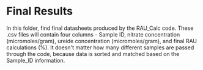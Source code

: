 # Final Results

In this folder, find final datasheets produced by the RAU_Calc code. These .csv files will contain four columns - Sample ID, nitrate concentration (micromoles/gram), ureide concentration (micromoles/gram), and final RAU calculations (%). It doesn't matter how many different samples are passed through the code, because data is sorted and matched based on the Sample_ID information.